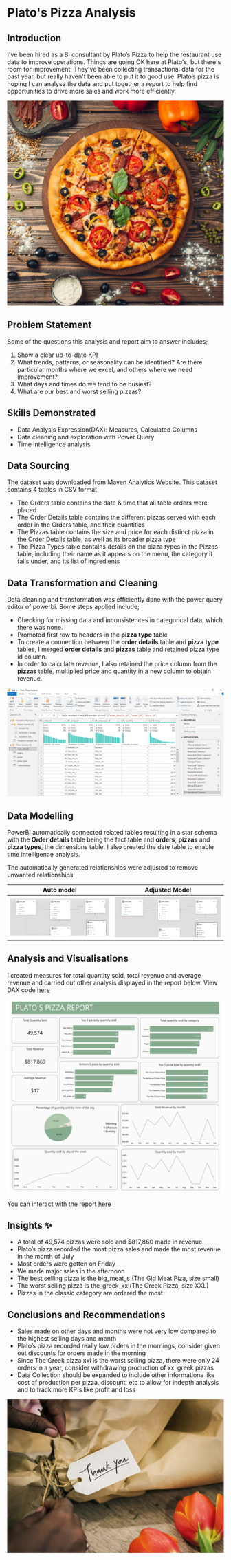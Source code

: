 # Plato's Pizza Analysis


## Introduction
I've been hired as a BI consultant by Plato’s Pizza to help the restaurant use data to improve operations. Things are going OK here at Plato's, but there's room for improvement. They've been collecting transactional data for the past year, but really haven't been able to put it to good use. Plato’s pizza is  hoping I can analyse the data and put together a report to help find opportunities to drive more sales and work more efficiently.

![](pizza.jpg)

## Problem Statement
Some of the questions this analysis and report aim to answer includes;
1. Show a clear up-to-date KPI
2. What trends, patterns, or seasonality can be identified? Are there particular months where we excel, and others where we need improvement?
3. What days and times do we tend to be busiest?
4. What are our best and worst selling pizzas?

## Skills Demonstrated
- Data Analysis Expression(DAX): Measures, Calculated Columns
- Data cleaning and exploration with Power Query
- Time intelligence analysis

## Data Sourcing

The dataset was downloaded from Maven Analytics Website. This dataset contains 4 tables in CSV format
- The Orders table contains the date & time that all table orders were placed
- The Order Details table contains the different pizzas served with each order in the Orders table, and their quantities
- The Pizzas table contains the size and price for each distinct pizza in the Order Details table, as well as its broader pizza type
- The Pizza Types table contains details on the pizza types in the Pizzas table, including their name as it appears on the menu, the category it falls under, and its list of ingredients

## Data Transformation and Cleaning

Data cleaning and transformation was efficiently done with the power query editor of powerbi. Some steps applied include;
- Checking for missing data and inconsistences in categorical data, which there was none.
- Promoted first row to headers in the **pizza type** table
- To create a connection between the **order details** table and **pizza type** tables, I merged **order details** and **pizzas** table and retained pizza type id column.
- In order to calculate revenue, I also retained the price column from the **pizzas** table, multiplied price and quantity in a new column to obtain revenue.

![](Screenshot(58).png)

## Data Modelling


PowerBI automatically connected related tables resulting in a star schema with the **Order details** table being the fact table and **orders**, **pizzas** and **pizza types**, the dimensions table. I also created the date table to enable time intelligence analysis. 

The automatically generated relationships were adjusted to remove unwanted relationships.

Auto model    |    Adjusted Model
:------------:|:-----------------:
![](Screenshot(63).png)|![](Screenshot(64).png)



## Analysis and Visualisations

I created measures for total quantity sold, total revenue and average revenue and carried out other analysis displayed in the report below. View DAX code [here](Plato'spizzaDAX.txt)

![](PlatoPizzaAnalysis01.jpg)

You can interact with the report [here](https://app.powerbi.com/groups/me/reports/80345dfa-b84d-4394-b514-a876b2ed51fd/ReportSectionc5264703a15260ad86da?experience=power-bi)


## Insights ✨

- A total of 49,574 pizzas were sold and $817,860 made in revenue
- Plato’s pizza recorded the most pizza sales and made the most revenue in the month of July
- Most orders were gotten on Friday
- We made major sales in the afternoon
- The best selling pizza is the big_meat_s (The Gid Meat Piza, size small)
- The worst selling pizza is the_greek_xxl(The Greek Pizza, size XXL)
- Pizzas in the classic category are ordered the most

## Conclusions and Recommendations

- Sales made on other days and months were not very low compared to the highest selling days and month
- Plato’s pizza recorded really low orders in the mornings, consider given out discounts for orders made in the morning
- Since The Greek pizza xxl  is the worst selling pizza, there were only 24 orders in a year, consider withdrawing production of  xxl greek pizzas
- Data Collection should be expanded to include other informations like cost of production per pizza, discount, etc to allow for indepth analysis and to track more KPIs like profit and loss

  

![](thank_you.jpg)
